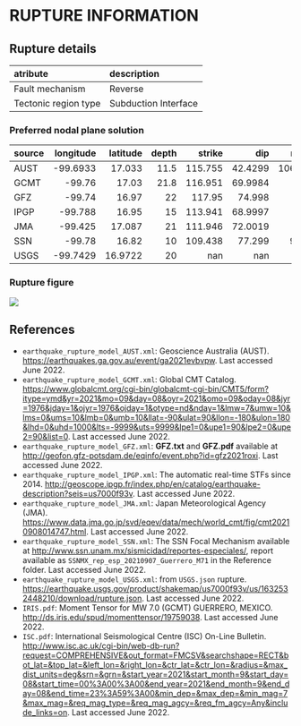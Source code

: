 # RUPTURE INFORMATION
    
## Rupture details

| atribute             | description          |
|:---------------------|:---------------------|
| Fault mechanism       | Reverse              |
| Tectonic region type | Subduction Interface |

### Preferred nodal plane solution

| source   |   longitude |   latitude |   depth |   strike |      dip |   rake |   mag |
|:---------|------------:|-----------:|--------:|---------:|---------:|-------:|------:|
| AUST     |    -99.6933 |    17.033  |    11.5 |  115.755 |  42.4299 | 106.42 |  6.8  |
| GCMT     |    -99.76   |    17.03   |    21.8 |  116.951 |  69.9984 |  96    |  7    |
| GFZ      |    -99.74   |    16.97   |    22   |  117.95  |  74.998  |  93    |  7    |
| IPGP     |    -99.788  |    16.95   |    15   |  113.941 |  68.9997 | 101    |  7.11 |
| JMA      |    -99.425  |    17.087  |    21   |  111.946 |  72.0019 |  93    |  7    |
| SSN      |    -99.78   |    16.82   |    10   |  109.438 |  77.299  |  90.3  |  7.1  |
| USGS     |    -99.7429 |    16.9722 |    20   |  nan     | nan      |  96    |  7    |

### Rupture figure

![](earthquake_ruptures.png)

## References
- `earthquake_rupture_model_AUST.xml`: Geoscience Australia (AUST). https://earthquakes.ga.gov.au/event/ga2021evbvpw. Last accessed June 2022.
- `earthquake_rupture_model_GCMT.xml`: Global CMT Catalog. https://www.globalcmt.org/cgi-bin/globalcmt-cgi-bin/CMT5/form?itype=ymd&yr=2021&mo=09&day=08&oyr=2021&omo=09&oday=08&jyr=1976&jday=1&ojyr=1976&ojday=1&otype=nd&nday=1&lmw=7&umw=10&lms=0&ums=10&lmb=0&umb=10&llat=-90&ulat=90&llon=-180&ulon=180&lhd=0&uhd=1000&lts=-9999&uts=9999&lpe1=0&upe1=90&lpe2=0&upe2=90&list=0. Last accessed June 2022.
- `earthquake_rupture_model_GFZ.xml`: **GFZ.txt** and **GFZ.pdf** available at http://geofon.gfz-potsdam.de/eqinfo/event.php?id=gfz2021roxi. Last accessed June 2022.
- `earthquake_rupture_model_IPGP.xml`: The automatic real-time STFs since 2014. http://geoscope.ipgp.fr/index.php/en/catalog/earthquake-description?seis=us7000f93v. Last accessed June 2022.
- `earthquake_rupture_model_JMA.xml`: Japan Meteorological Agency (JMA). https://www.data.jma.go.jp/svd/eqev/data/mech/world_cmt/fig/cmt20210908014747.html. Last accessed June 2022.
- `earthquake_rupture_model_SSN.xml`: The SSN Focal Mechanism available at http://www.ssn.unam.mx/sismicidad/reportes-especiales/, report available as `SSNMX_rep_esp_20210907_Guerrero_M71` in the Reference folder. Last accessed June 2022.
- `earthquake_rupture_model_USGS.xml`: from `USGS.json` rupture. https://earthquake.usgs.gov/product/shakemap/us7000f93v/us/1632532448210/download/rupture.json. Last accessed June 2022.
- `IRIS.pdf`: Moment Tensor for MW 7.0 (GCMT) GUERRERO, MEXICO. http://ds.iris.edu/spud/momenttensor/19759038. Last accessed June 2022.
- `ISC.pdf`: International Seismological Centre (ISC) On-Line Bulletin. http://www.isc.ac.uk/cgi-bin/web-db-run?request=COMPREHENSIVE&out_format=FMCSV&searchshape=RECT&bot_lat=&top_lat=&left_lon=&right_lon=&ctr_lat=&ctr_lon=&radius=&max_dist_units=deg&srn=&grn=&start_year=2021&start_month=9&start_day=08&start_time=00%3A00%3A00&end_year=2021&end_month=9&end_day=08&end_time=23%3A59%3A00&min_dep=&max_dep=&min_mag=7&max_mag=&req_mag_type=&req_mag_agcy=&req_fm_agcy=Any&include_links=on. Last accessed June 2022. 